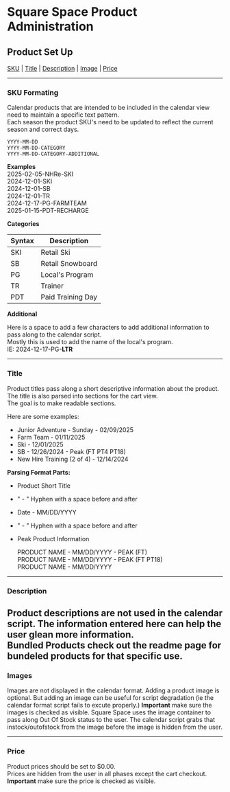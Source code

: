 # Square Space Product Administration
## Product Set Up

[SKU](#sku) | [Title](#title) | [Description](#description) | [Image](#image) | [Price](#price)

---
### <a name="sku"></a>SKU Formating

Calendar products that are intended to be included in the calendar view need to maintain a specific text pattern.  
Each season the product SKU's need to be updated to reflect the current season and correct days.

    YYYY-MM-DD
    YYYY-MM-DD-CATEGORY
    YYYY-MM-DD-CATEGORY-ADDITIONAL

**Examples**  
2025-02-05-NHRe-SKI  
2024-12-01-SKI  
2024-12-01-SB  
2024-12-01-TR  
2024-12-17-PG-FARMTEAM  
2025-01-15-PDT-RECHARGE

**Categories**

| Syntax | Description       |
| ------ | ----------------- |
| SKI    | Retail Ski        |
| SB     | Retail Snowboard  |
| PG     | Local's Program   |
| TR     | Trainer           |
| PDT    | Paid Training Day |

**Additional**

Here is a space to add a few characters to add additional information to pass along to the calendar script.  
Mostly this is used to add the name of the local's program.  
IE:  2024-12-17-PG-**LTR**

---  
### <a name="title"></a>Title

Product titles pass along a short descriptive information about the product.  
The title is also parsed into sections for the cart view.  
The goal is to make readable sections.

Here are some examples:  
- Junior Adventure - Sunday - 02/09/2025
- Farm Team - 01/11/2025
- Ski - 12/01/2025
- SB - 12/26/2024 - Peak (FT PT4 PT18)
- New Hire Training (2 of 4) - 12/14/2024

**Parsing Format Parts:**  
- Product Short Title
- " - " Hyphen with a space before and after
- Date - MM/DD/YYYY
- " - " Hyphen with a space before and after
- Peak Product Information

  PRODUCT NAME - MM/DD/YYYY - PEAK (FT)  
  PRODUCT NAME - MM/DD/YYYY - PEAK (FT PT18)  
  PRODUCT NAME - MM/DD/YYYY  

---  
### <a name="description"></a>Description

Product descriptions are not used in the calendar script.  The information entered here can help the user glean more information.  
**Bundled Products** check out the readme page for bundeled products for that specific use.  
---  
### <a name="image"></a>Images

Images are not displayed in the calendar format.  Adding a product image is optional.  But adding an image can be useful for script degradation (ie the calendar format script fails to excute properly.)
**Important** make sure the images is checked as visible.  Square Space uses the image container to pass along Out Of Stock status to the user.  The calendar script grabs that instock/outofstock from the image before the image is hidden from the user.

---  
### <a name="price"></a>Price

Product prices should be set to $0.00.  
Prices are hidden from the user in all phases except the cart checkout.
**Important** make sure the price is checked as visible.
